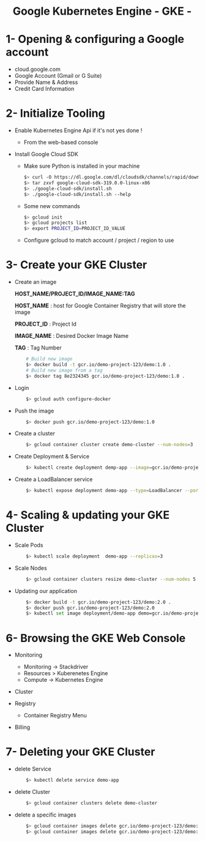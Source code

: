 # <center>Google Kubernetes Engine - GKE -</center>

1- Opening & configuring a Google account
===

- cloud.google.com
- Google Account (Gmail or G Suite)
- Provide Name & Address
- Credit Card Information

2- Initialize Tooling
===

- Enable Kubernetes Engine Api if it's not yes done !
    * From the web-based console

- Install Google Cloud SDK
    * Make sure Python is installed in your machine
    
        ```bash
        $> curl -O https://dl.google.com/dl/cloudsdk/channels/rapid/downloads/google-cloud-sdk-319.0.0-linux-x86.tar.gz
        $> tar zxvf google-cloud-sdk-319.0.0-linux-x86
        $> ./google-cloud-sdk/install.sh
        $> ./google-cloud-sdk/install.sh --help
        ```
    * Some new commands

        ```bash
        $> gcloud init
        $> gcloud projects list
        $> export PROJECT_ID=PROJECT_ID_VALUE
        ```

    * Configure gcloud to match account / project / region to use  


3- Create your GKE Cluster
===

- Create an image
 
    **HOST_NAME/PROJECT_ID/IMAGE_NAME:TAG**
    
    **HOST_NAME** : host for Google Container Registry that will store the image
    
    **PROJECT_ID** : Project Id 

    **IMAGE_NAME** : Desired Docker Image Name
    
    **TAG** : Tag Number
        
    ```bash 
        # Build new image 
        $> docker build -t gcr.io/demo-project-123/demo:1.0 .
        # Build new image from a tag
        $> docker tag 8e2324345 gcr.io/demo-project-123/demo:1.0 .
    ```
- Login

    ```bash
        $> gcloud auth configure-docker
    ```
- Push the image
    ```bash
        $> docker push gcr.io/demo-project-123/demo:1.0
    ```
- Create a cluster
    
    ```bash
        $> gcloud container cluster create demo-cluster --num-nodes=3
    ```
- Create Deployment & Service
    
    ```bash
        $> kubectl create deployment demp-app --image=gcr.io/demo-project-123/demo:1.0
    ```
- Create a LoadBalancer service

    ```bash
        $> kubectl expose deployment demo-app --type=LoadBalancer --port 5000 --target-port 5000
    ```

4- Scaling & updating your GKE Cluster
===

- Scale Pods

    ```bash
        $> kubectl scale deployment  demo-app --replicas=3
    ```
   
- Scale Nodes
    
    ```bash
        $> gcloud container clusters resize demo-cluster --num-nodes 5
    ```

- Updating our application
    
    ```bash
        $> docker build -t gcr.io/demo-project-123/demo:2.0 .
        $> docker push gcr.io/demo-project-123/demo:2.0
        $> kubectl set image deployment/demo-app demo=gcr.io/demo-project-123/demo:2.0
    ```

6- Browsing the GKE Web Console
===

- Monitoring
    - Monitoring -> Stackdriver
    - Resources > Kuberenetes Engine
    - Compute -> Kubernetes Engine

- Cluster

- Registry
    - Container Registry Menu

- Billing

7- Deleting your GKE Cluster
===

- delete Service
    
    ```bash
        $> kubectl delete service demo-app
    ```

- delete Cluster
    
    ```bash
        $> gcloud container clusters delete demo-cluster
    ```

- delete a specific images

    ```bash
        $> gcloud container images delete gcr.io/demo-project-123/demo:1.0
        $> gcloud container images delete gcr.io/demo-project-123/demo:2.0
    ```
